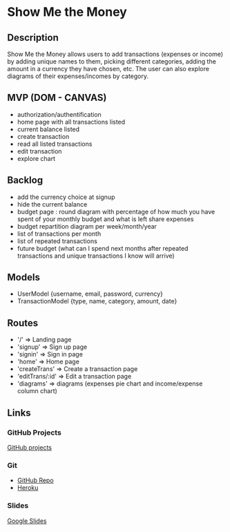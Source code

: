 # Show Me the Money

## Description
Show Me the Money allows users to add transactions (expenses or income) by adding unique names to them, picking different categories, adding the amount in a currency they have chosen, etc. The user can also explore diagrams of their expenses/incomes by category.

## MVP (DOM - CANVAS)
- authorization/authentification
- home page with all transactions listed
- current balance listed
- create transaction
- read all listed transactions
- edit transaction
- explore chart


## Backlog

- add the currency choice at signup
- hide the current balance
- budget page : round diagram with percentage of how much you have spent of your monthly budget and what is left share expenses
- budget repartition diagram per week/month/year
- list of transactions per month
- list of repeated transactions
- future budget (what can I spend next months after repeated transactions and unique transactions I know will arrive)


## Models

- UserModel {username, email, password, currency}
- TransactionModel {type, name, category, amount, date}


## Routes

- '/'  => Landing page
- 'signup'  =>  Sign up page
- 'signin'  =>  Sign in page
- 'home'  =>  Home page
- 'createTrans'  =>  Create a transaction page
- 'editTrans/:id'  =>  Edit a transaction page
- 'diagrams'  =>  diagrams (expenses pie chart and income/expense column chart)


## Links


### GitHub Projects
[GitHub projects](https://github.com/ivanaKrucaj/expense-tracker-project/projects/1)


### Git
- [GitHub Repo](https://github.com/ivanaKrucaj/expense-tracker-project/)
- [Heroku](https://show-me-the-money-tracker.herokuapp.com/)


### Slides
[Google Slides](https://docs.google.com/presentation/d/1bqyMRGaDpcEme-Z8_oahgkc6vWuv0FDDcbWi2v1lxpk/edit?ts=5ee0e233)

